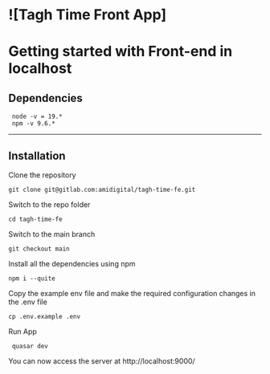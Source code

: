 # ![Tagh Time Front App]


# Getting started with Front-end in localhost
## Dependencies
     node -v = 19.* 
     npm -v 9.6.*
     
----------     
## Installation

Clone the repository

    git clone git@gitlab.com:amidigital/tagh-time-fe.git

Switch to the repo folder

    cd tagh-time-fe


Switch to the main branch

    git checkout main
    
Install all the dependencies using npm

    npm i --quite


Copy the example env file and make the required configuration changes in the .env file


    cp .env.example .env


Run App

     quasar dev


You can now access the server at http://localhost:9000/
